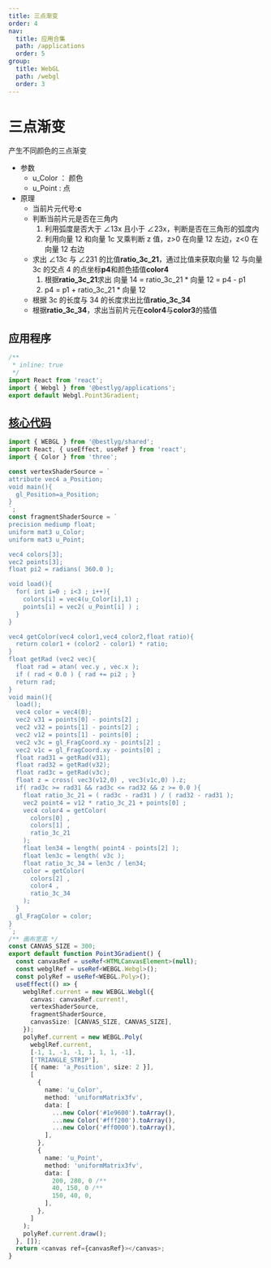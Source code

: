 ```yaml
---
title: 三点渐变
order: 4
nav:
  title: 应用合集
  path: /applications
  order: 5
group:
  title: WebGL
  path: /webgl
  order: 3
---
```


# 三点渐变

产生不同颜色的三点渐变

- 参数
  - u_Color ： 颜色
  - u_Point : 点
- 原理
  - 当前片元代号:**c**
  - 判断当前片元是否在三角内
    1. 利用弧度是否大于 ∠13x 且小于 ∠23x，判断是否在三角形的弧度内
    1. 利用向量 12 和向量 1c 叉乘判断 z 值，z>0 在向量 12 左边，z<0 在向量 12 右边
  - 求出 ∠13c 与 ∠231 的比值**ratio_3c_21**，通过比值来获取向量 12 与向量 3c 的交点 4 的点坐标**p4**和颜色插值**color4**
    1. 根据**ratio_3c_21**求出 向量 14 = ratio_3c_21 \* 向量 12 = p4 - p1
    1. p4 = p1 + ratio_3c_21 \* 向量 12
  - 根据 3c 的长度与 34 的长度求出比值**ratio_3c_34**
  - 根据**ratio_3c_34**，求出当前片元在**color4**与**color3**的插值

## 应用程序

```jsx
/**
 * inline: true
 */
import React from 'react';
import { Webgl } from '@bestlyg/applications';
export default Webgl.Point3Gradient;
```

## [核心代码](https://gitee.com/bestlyg/bestlyg/tree/master/packages/applications/src/webgl/gradients/Point3Gradient.tsx)

```ts
import { WEBGL } from '@bestlyg/shared';
import React, { useEffect, useRef } from 'react';
import { Color } from 'three';

const vertexShaderSource = `
attribute vec4 a_Position;
void main(){
  gl_Position=a_Position;
}
`;
const fragmentShaderSource = `
precision mediump float;
uniform mat3 u_Color;
uniform mat3 u_Point;

vec4 colors[3];
vec2 points[3];
float pi2 = radians( 360.0 );

void load(){
  for( int i=0 ; i<3 ; i++){
    colors[i] = vec4(u_Color[i],1) ;
    points[i] = vec2( u_Point[i] ) ;
  }
}

vec4 getColor(vec4 color1,vec4 color2,float ratio){
  return color1 + (color2 - color1) * ratio;
}
float getRad (vec2 vec){
  float rad = atan( vec.y , vec.x );
  if ( rad < 0.0 ) { rad += pi2 ; }
  return rad;
}
void main(){
  load();
  vec4 color = vec4(0);
  vec2 v31 = points[0] - points[2] ;
  vec2 v32 = points[1] - points[2] ;
  vec2 v12 = points[1] - points[0] ;
  vec2 v3c = gl_FragCoord.xy - points[2] ;
  vec2 v1c = gl_FragCoord.xy - points[0] ;
  float rad31 = getRad(v31);
  float rad32 = getRad(v32);
  float rad3c = getRad(v3c);
  float z = cross( vec3(v12,0) , vec3(v1c,0) ).z;
  if( rad3c >= rad31 && rad3c <= rad32 && z >= 0.0 ){
    float ratio_3c_21 = ( rad3c - rad31 ) / ( rad32 - rad31 );
    vec2 point4 = v12 * ratio_3c_21 + points[0] ;
    vec4 color4 = getColor(
      colors[0] ,
      colors[1] ,
      ratio_3c_21
    );
    float len34 = length( point4 - points[2] );
    float len3c = length( v3c );
    float ratio_3c_34 = len3c / len34;
    color = getColor(
      colors[2] ,
      color4 ,
      ratio_3c_34
    );
  }
  gl_FragColor = color;
}
`;
/** 画布宽高 */
const CANVAS_SIZE = 300;
export default function Point3Gradient() {
  const canvasRef = useRef<HTMLCanvasElement>(null);
  const webglRef = useRef<WEBGL.Webgl>();
  const polyRef = useRef<WEBGL.Poly>();
  useEffect(() => {
    webglRef.current = new WEBGL.Webgl({
      canvas: canvasRef.current!,
      vertexShaderSource,
      fragmentShaderSource,
      canvasSize: [CANVAS_SIZE, CANVAS_SIZE],
    });
    polyRef.current = new WEBGL.Poly(
      webglRef.current,
      [-1, 1, -1, -1, 1, 1, 1, -1],
      ['TRIANGLE_STRIP'],
      [{ name: 'a_Position', size: 2 }],
      [
        {
          name: 'u_Color',
          method: 'uniformMatrix3fv',
          data: [
            ...new Color('#1e9600').toArray(),
            ...new Color('#fff200').toArray(),
            ...new Color('#ff0000').toArray(),
          ],
        },
        {
          name: 'u_Point',
          method: 'uniformMatrix3fv',
          data: [
            200, 280, 0 /**                                                                     */,
            40, 150, 0 /**                                                                    */,
            150, 40, 0,
          ],
        },
      ]
    );
    polyRef.current.draw();
  }, []);
  return <canvas ref={canvasRef}></canvas>;
}
```
